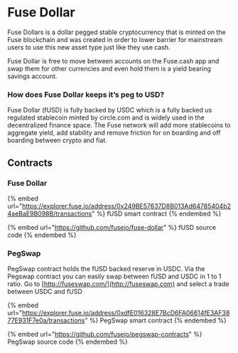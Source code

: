 # Fuse Dollar

Fuse Dollars is a dollar pegged stable cryptocurrency that is minted on the Fuse blockchain and was created in order to lower barrier for mainstream users to use this new asset type just like they use cash.

Fuse Dollar is free to move between accounts on the Fuse.cash app and swap them for other currencies and even hold them is a yield bearing savings account.

### How does Fuse Dollar keeps it’s peg to USD?

Fuse Dollar (fUSD) is fully backed by USDC which is a fully backed us regulated stablecoin minted by circle.com and is widely used in the decentralized finance space. The Fuse network will add more stablecoins to aggregate yield, add stability and remove friction for on boarding and off boarding between crypto and fiat.&#x20;

## Contracts

### Fuse Dollar

{% embed url="https://explorer.fuse.io/address/0x249BE57637D8B013Ad64785404b24aeBaE9B098B/transactions" %}
fUSD smart contract
{% endembed %}

{% embed url="https://github.com/fuseio/fuse-dollar" %}
fUSD source code
{% endembed %}

### PegSwap

PegSwap contract holds the fUSD backed reserve in USDC. Via the Pegswap contract you can easily swap between fUSD and USDC in 1 to 1 ratio. Go to [http://fuseswap.com/](http://fuseswap.com) and select a trade between USDC and fUSD

{% embed url="https://explorer.fuse.io/address/0xdfE016328E7BcD6FA06614fE3AF3877E931F7e0a/transactions" %}
PegSwap smart contract
{% endembed %}

{% embed url="https://github.com/fuseio/pegswap-contracts" %}
PegSwap source code
{% endembed %}





